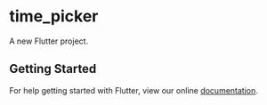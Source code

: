 # time_picker

A new Flutter project.

## Getting Started

For help getting started with Flutter, view our online
[documentation](https://flutter.io/).
